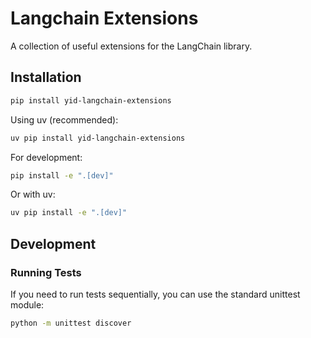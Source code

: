 # Langchain Extensions

A collection of useful extensions for the LangChain library.

## Installation

```bash
pip install yid-langchain-extensions
```

Using uv (recommended):

```bash
uv pip install yid-langchain-extensions
```

For development:

```bash
pip install -e ".[dev]"
```

Or with uv:

```bash
uv pip install -e ".[dev]"
```

## Development

### Running Tests

If you need to run tests sequentially, you can use the standard unittest module:

```bash
python -m unittest discover
```
